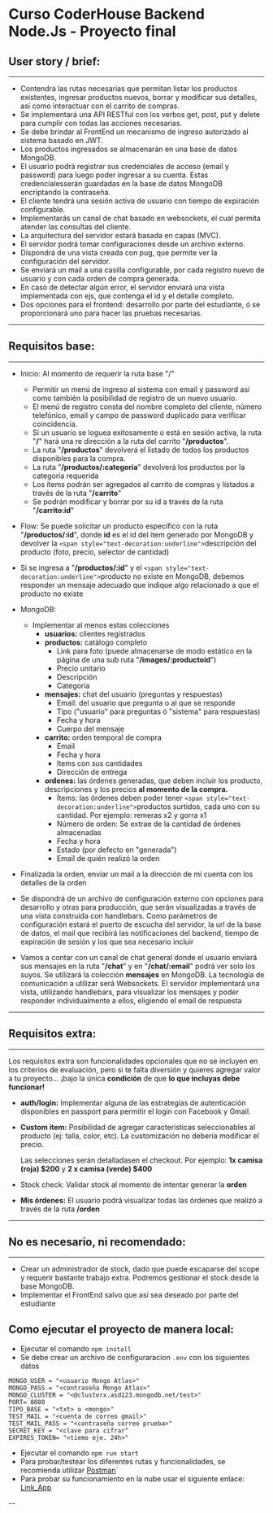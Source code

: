 ﻿# Curso CoderHouse Backend Node.Js - Proyecto final

## User story / brief:

---

- Contendrá las rutas necesarias que permitan listar los productos existentes, ingresar productos nuevos, borrar y modificar sus detalles, así como interactuar con el carrito de compras.
- Se implementará una API RESTful con los verbos get, post, put y delete para cumplir con todas las acciones necesarias.
- Se debe brindar al FrontEnd un mecanismo de ingreso autorizado al sistema basado en JWT.
- Los productos ingresados se almacenarán en una base de datos MongoDB.
- El usuario podrá registrar sus credenciales de acceso (email y password) para luego poder ingresar a su cuenta. Estas credencialesserán guardadas en la base de datos MongoDB encriptando la contraseña.
- El cliente tendrá una sesión activa de usuario con tiempo de expiración configurable.
- Implementarás un canal de chat basado en websockets, el cual permita atender las consultas del cliente.
- La arquitectura del servidor estará basada en capas (MVC).
- El servidor podrá tomar configuraciones desde un archivo externo.
- Dispondrá de una vista creada con pug, que permite ver la configuración del servidor.
- Se enviará un mail a una casilla configurable, por cada registro nuevo de usuario y con cada orden de compra generada.
- En caso de detectar algún error, el servidor enviará una vista implementada con ejs, que contenga el id y el detalle completo.
- Dos opciones para el frontend: desarrollo por parte del estudiante, ó se proporcionará uno para hacer las pruebas necesarias.

---

## Requisitos base:

---

- Inicio: Al momento de requerir la ruta base "/"

  - Permitir un menú de ingreso al sistema con email y password así como también la posibilidad de registro de un nuevo usuario.
  - El menú de registro consta del nombre completo del cliente, número telefónico, email y campo de password duplicado para verificar coincidencia.
  - Si un usuario se loguea exitosamente o está en sesión activa, la ruta "**/**" hará una re dirección a la ruta del carrito "**/productos**".
  - La ruta "**/productos**" devolverá el listado de todos los productos disponibles para la compra.
  - La ruta "**/productos/:categoria**" devolverá los productos por la categoría requerida
  - Los ítems podrán ser agregados al carrito de compras y listados a través de la ruta "**/carrito**"
  - Se podrán modificar y borrar por su id a través de la ruta "**/carrito:id**"
- Flow: Se puede solicitar un producto específico con la ruta "**/productos/:id**", donde **id** es el id del item generado por MongoDB y devolver la `<span style="text-decoration:underline">`descripción del producto (foto, precio, selector de cantidad)
- Si se ingresa a "**/productos/:id**" y el `<span style="text-decoration:underline">`producto no existe en MongoDB, debemos responder un mensaje adecuado que indique algo relacionado a que el producto no existe
- MongoDB:

  - Implementar al menos estas colecciones
    - **usuarios:** clientes registrados
    - **productos:** catálogo completo
      - Link para foto (puede almacenarse de modo estático en la página de una sub ruta "**/images/:productoid**")
      - Precio unitario
      - Descripción
      - Categoría
    - **mensajes:** chat del usuario (preguntas y respuestas)
      - Email: del usuario que pregunta o al que se responde
      - Tipo ("usuario" para preguntas ó "sistema" para respuestas)
      - Fecha y hora
      - Cuerpo del mensaje
    - **carrito:** orden temporal de compra
      - Email
      - Fecha y hora
      - Items con sus cantidades
      - Dirección de entrega
    - **ordenes:** las órdenes generadas, que deben incluir los producto, descripciones y los precios **al momento de la compra.**
      - Ítems: las órdenes deben poder tener `<span style="text-decoration:underline">`productos surtidos, cada uno con su cantidad. Por ejemplo: remeras x2 y gorra x1
      - Número de orden: Se extrae de la cantidad de órdenes almacenadas
      - Fecha y hora
      - Estado (por defecto en "generada")
      - Email de quién realizó la orden
- Finalizada la orden, enviar un mail a la dirección de mi cuenta con los detalles de la orden
- Se dispondrá de un archivo de configuración externo con opciones para desarrollo y otras para producción, que serán visualizadas a través de una vista construida con handlebars. Como parámetros de configuración estará el puerto de escucha del servidor, la url de la base de datos, el mail que recibirá las notificaciones del backend, tiempo de expiración de sesión y los que sea necesario incluir
- Vamos a contar con un canal de chat general donde el usuario enviará sus mensajes en la ruta "**/chat**" y en "**/chat/:email**" podrá ver solo los suyos. Se utilizará la colección **mensajes** en MongoDB. La tecnología de comunicación a utilizar será Websockets. El servidor implementará una vista, utilizando handlebars, para visualizar los mensajes y poder responder individualmente a ellos, eligiendo el email de respuesta

---

## Requisitos extra:

---

Los requisitos extra son funcionalidades opcionales que no se incluyen en los criterios de evaluación, pero si te falta diversión y quieres agregar valor a tu proyecto... ¡bajo la única **condición** de que **lo que incluyas debe funcionar!**

- **auth/login:** Implementar alguna de las estrategias de autenticación disponibles en passport para permitir el login con Facebook y Gmail.
- **Custom item:** Posibilidad de agregar características seleccionables al producto (ej: talla, color, etc). La customización no debería modificar el precio.

  Las selecciones serán detalladasen el checkout. Por ejemplo: **1x camisa (roja) $200** y **2 x camisa (verde) $400**
- Stock check: Validar stock al momento de intentar generar la **orden**
- **Mis órdenes:** El usuario podrá visualizar todas las órdenes que realizó a través de la ruta **/orden**

---

## No es necesario, ni recomendado:

---

- Crear un administrador de stock, dado que puede escaparse del scope y requerir bastante trabajo extra. Podremos gestionar el stock desde la base MongoDB.
- Implementar el FrontEnd salvo que así sea deseado por parte del estudiante

## Como ejecutar el proyecto de manera local:

* Ejecutar el comando `npm install`
* Se debe crear un archivo de configuraracion `.env` con los siguientes datos

```
MONGO_USER = "<usuario Mongo Atlas>"
MONGO_PASS = "<contraseña Mongo Atlas>"
MONGO_CLUSTER = "<@clusterx.asd123.mongodb.net/test>"
PORT= 8080
TIPO_BASE = "<txt> o <mongo>"
TEST_MAIL = "<cuenta de correo gmail>"
TEST_MAIL_PASS = "<contraseña correo prueba>"
SECRET_KEY = "<clave para cifrar"
EXPIRES_TOKEN= "<tiemo eje. 24h>"
```

* Ejecutar el comando `npm run start`
* Para probar/testear los diferentes rutas y funcionalidades, se recomienda utilizar [Postman](https://www.postman.com/downloads/)´
* Para probar su funcionamiento en la nube usar el siguiente enlace: [Link_App](https://mernstackproyectofinal-production.up.railway.app/)

--

